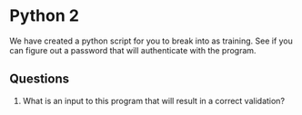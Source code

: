 # Python 2
We have created a python script for you to break into as training. See if you can figure out a password that will authenticate with the program.

## Questions
1. What is an input to this program that will result in a correct validation?
